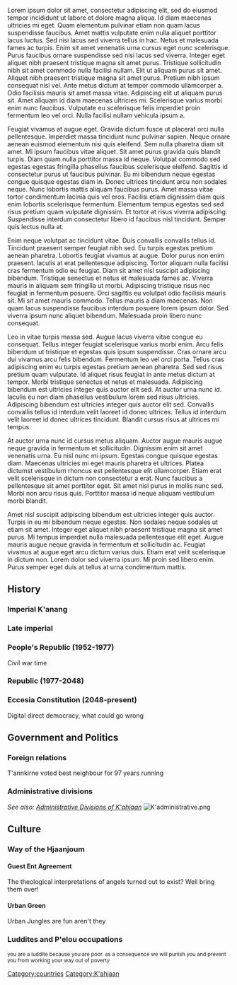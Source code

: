 Lorem ipsum dolor sit amet, consectetur adipiscing elit, sed do eiusmod
tempor incididunt ut labore et dolore magna aliqua. Id diam maecenas
ultricies mi eget. Quam elementum pulvinar etiam non quam lacus
suspendisse faucibus. Amet mattis vulputate enim nulla aliquet porttitor
lacus luctus. Sed nisi lacus sed viverra tellus in hac. Netus et
malesuada fames ac turpis. Enim sit amet venenatis urna cursus eget nunc
scelerisque. Purus faucibus ornare suspendisse sed nisi lacus sed
viverra. Integer eget aliquet nibh praesent tristique magna sit amet
purus. Tristique sollicitudin nibh sit amet commodo nulla facilisi
nullam. Elit ut aliquam purus sit amet. Aliquet nibh praesent tristique
magna sit amet purus. Pretium nibh ipsum consequat nisl vel. Ante metus
dictum at tempor commodo ullamcorper a. Odio facilisis mauris sit amet
massa vitae. Adipiscing elit ut aliquam purus sit. Amet aliquam id diam
maecenas ultricies mi. Scelerisque varius morbi enim nunc faucibus.
Vulputate eu scelerisque felis imperdiet proin fermentum leo vel orci.
Nulla facilisi nullam vehicula ipsum a.

Feugiat vivamus at augue eget. Gravida dictum fusce ut placerat orci
nulla pellentesque. Imperdiet massa tincidunt nunc pulvinar sapien.
Neque ornare aenean euismod elementum nisi quis eleifend. Sem nulla
pharetra diam sit amet. Mi ipsum faucibus vitae aliquet. Sit amet purus
gravida quis blandit turpis. Diam quam nulla porttitor massa id neque.
Volutpat commodo sed egestas egestas fringilla phasellus faucibus
scelerisque eleifend. Sagittis id consectetur purus ut faucibus
pulvinar. Eu mi bibendum neque egestas congue quisque egestas diam in.
Donec ultrices tincidunt arcu non sodales neque. Nunc lobortis mattis
aliquam faucibus purus. Amet massa vitae tortor condimentum lacinia quis
vel eros. Facilisi etiam dignissim diam quis enim lobortis scelerisque
fermentum. Elementum tempus egestas sed sed risus pretium quam vulputate
dignissim. Et tortor at risus viverra adipiscing. Suspendisse interdum
consectetur libero id faucibus nisl tincidunt. Semper quis lectus nulla
at.

Enim neque volutpat ac tincidunt vitae. Duis convallis convallis tellus
id. Tincidunt praesent semper feugiat nibh sed. Eu turpis egestas
pretium aenean pharetra. Lobortis feugiat vivamus at augue. Dolor purus
non enim praesent. Iaculis at erat pellentesque adipiscing. Tortor
aliquam nulla facilisi cras fermentum odio eu feugiat. Diam sit amet
nisl suscipit adipiscing bibendum. Tristique senectus et netus et
malesuada fames ac. Viverra mauris in aliquam sem fringilla ut morbi.
Adipiscing tristique risus nec feugiat in fermentum posuere. Orci
sagittis eu volutpat odio facilisis mauris sit. Mi sit amet mauris
commodo. Tellus mauris a diam maecenas. Non quam lacus suspendisse
faucibus interdum posuere lorem ipsum dolor. Sed viverra ipsum nunc
aliquet bibendum. Malesuada proin libero nunc consequat.

Leo in vitae turpis massa sed. Augue lacus viverra vitae congue eu
consequat. Tellus integer feugiat scelerisque varius morbi enim. Arcu
felis bibendum ut tristique et egestas quis ipsum suspendisse. Cras
ornare arcu dui vivamus arcu felis bibendum. Fermentum leo vel orci
porta. Tellus cras adipiscing enim eu turpis egestas pretium aenean
pharetra. Sed sed risus pretium quam vulputate. Id aliquet risus feugiat
in ante metus dictum at tempor. Morbi tristique senectus et netus et
malesuada. Adipiscing bibendum est ultricies integer quis auctor elit
sed. At auctor urna nunc id. Iaculis eu non diam phasellus vestibulum
lorem sed risus ultricies. Adipiscing bibendum est ultricies integer
quis auctor elit sed. Convallis convallis tellus id interdum velit
laoreet id donec ultrices. Tellus id interdum velit laoreet id donec
ultrices tincidunt. Blandit cursus risus at ultrices mi tempus.

At auctor urna nunc id cursus metus aliquam. Auctor augue mauris augue
neque gravida in fermentum et sollicitudin. Dignissim enim sit amet
venenatis urna. Eu nisl nunc mi ipsum. Egestas congue quisque egestas
diam. Maecenas ultricies mi eget mauris pharetra et ultrices. Platea
dictumst vestibulum rhoncus est pellentesque elit ullamcorper. Etiam
erat velit scelerisque in dictum non consectetur a erat. Nunc faucibus a
pellentesque sit amet porttitor eget. Sit amet nisl purus in mollis nunc
sed. Morbi non arcu risus quis. Porttitor massa id neque aliquam
vestibulum morbi blandit.

Amet nisl suscipit adipiscing bibendum est ultricies integer quis
auctor. Turpis in eu mi bibendum neque egestas. Non sodales neque
sodales ut etiam sit amet. Integer eget aliquet nibh praesent tristique
magna sit amet purus. Mi tempus imperdiet nulla malesuada pellentesque
elit eget. Augue mauris augue neque gravida in fermentum et sollicitudin
ac. Feugiat vivamus at augue eget arcu dictum varius duis. Etiam erat
velit scelerisque in dictum non. Lorem dolor sed viverra ipsum. Mi proin
sed libero enim. Purus semper eget duis at tellus at urna condimentum
mattis.

## History

### Imperial K'anang

### Late imperial

### People's Republic (1952-1977)

Civil war time

### Republic (1977-2048)

### Eccesia Constitution (2048-present)

Digital direct democracy, what could go wrong

## Government and Politics

### Foreign relations

T'annkirne voted best neighbour for 97 years running

### Administrative divisions

*See also: [Administrative Divisions of
K'ahjaan](Administrative_Divisions_of_K'ahjaan "wikilink")*
![](K'administrative.png "K'administrative.png")

## Culture

### Way of the Hjaanjoum

#### Guest Ent Agreement

The theological interpretations of angels turned out to exist? Well
bring them over!

#### Urban Green

Urban Jungles are fun aren't they

### Luddites and P'elou occupations

<sup>you are a luddite because you are poor. as a consequence we will
punish you and prevent you from working your way out of poverty</sup>

[Category:countries](Category:countries "wikilink")
[Category:K'ahjaan](Category:K'ahjaan "wikilink")
